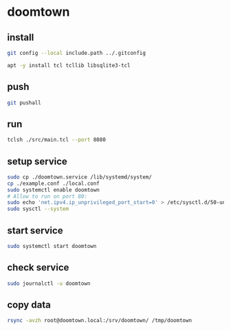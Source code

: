 # doomtown

## install

```bash
git config --local include.path ../.gitconfig
```

```bash
apt -y install tcl tcllib libsqlite3-tcl
```

## push

```bash
git pushall
```

## run

```bash
tclsh ./src/main.tcl --port 8080
```

## setup service

```bash
sudo cp ./doomtown.service /lib/systemd/system/
cp ./example.conf ./local.conf
sudo systemctl enable doomtown
# Allow to run on port 80:
sudo echo 'net.ipv4.ip_unprivileged_port_start=0' > /etc/sysctl.d/50-unprivileged-ports.conf
sudo sysctl --system
```

## start service

```bash
sudo systemctl start doomtown
```

## check service

```bash
sudo journalctl -u doomtown
```

## copy data

```bash
rsync -avzh root@doomtown.local:/srv/doomtown/ /tmp/doomtown
```